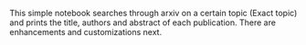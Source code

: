 This simple notebook searches through arxiv on a certain topic (Exact topic) and prints the title, authors and abstract of each publication. 
There are enhancements and customizations next. 
